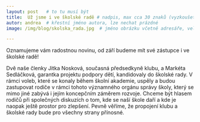 ```yaml
---
layout: post   # to tu musí být
title:  Už jsme i ve školské radě # nadpis, max cca 30 znaků (vyzkoušet)
autor: andrea  # křestní jméno autora, lze nechat prázdné
image: /img/blog/skolska_rada.jpg  # jméno obrázku včetně adresáře, velikost 900x600

---
```

Oznamujeme vám radostnou novinu, od září budeme mít své zástupce i ve školské radě!

<!--vice-->



Dvě naše členky Jitka Nosková, současná předsedkyně klubu, a Markéta Sedláčková, garantka projektu podpory dětí,  kandidovaly do školské rady. 
V rámci voleb, které se konaly během školní akademie, uspěly a budou zastupovat rodiče v rámci tohoto významného orgánu správy školy, který se mimo jiné zabývá
i jejím koncepčním záměrem rozvoje. Chceme být hlasem rodičů při společných diskuzích o tom, kde se naší škole daří a kde je naopak ještě prostor pro zlepšení. 
Pevně věříme, že propojení klubu a školské rady bude pro všechny strany přínosné. 


